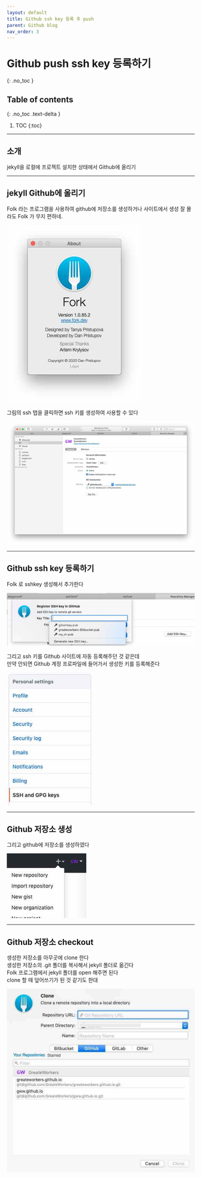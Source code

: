 ```yaml
---
layout: default
title: Github ssh key 등록 후 push
parent: Github blog
nav_order: 3
---
```


# Github push ssh key 등록하기
{: .no_toc }

## Table of contents
{: .no_toc .text-delta }

1. TOC
{:toc}

---

## 소개

jekyll을 로컬에 프로젝트 설치한 상태에서 Github에 올리기

---

## jekyll Github에 올리기

Folk 라는 프로그램을 사용하여 github에 저장소를 생성하거나 사이트에서 생성
잘 몰라도 Folk 가 무지 편하네.

![image](/assets/images/3_19_59.jpeg)

그림의 ssh 탭을 클릭하면 ssh 키를 생성하여 사용할 수 있다

![image](/assets/images/3_22_02.jpeg)

---
## Github ssh key 등록하기

Folk 로 sshkey 생성해서 추가한다

![image](/assets/images/3_36_00.jpeg)

그리고 ssh 키를 Github 사이트에 자동 등록해주던 것 같은데  
만약 안되면 Github 계정 프로파일에 들어가서 생성한 키를 등록해준다

![image](/assets/images/3_46_45.jpeg)

---
## Github 저장소 생성

그리고 github에 저장소를 생성하였다

![image](/assets/images/3_51_06.jpeg)

---
## Github 저장소 checkout

생성한 저장소를 아무곳에 clone 한다<br>
생성한 저장소의 .git 폴더를 복사해서 jekyll 폴더로 옮긴다<br>
Folk 프로그램에서 jekyll 폴더를 open 해주면 된다<br>
clone 할 때 덮어쓰기가 된 것 같기도 한대<br>

![image](/assets/images/3_51_44.jpeg)
